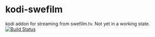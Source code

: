 # kodi-swefilm

kodi addon for streaming from swefilm.tv. Not yet in a working state.
[![Build Status](https://travis-ci.org/daniel-lundin/kodi-swefilm.svg?branch=master)](https://travis-ci.org/daniel-lundin/kodi-swefilm)
